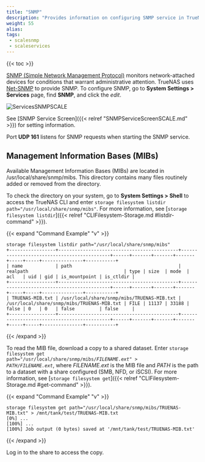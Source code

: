 ```yaml
---
title: "SNMP"
description: "Provides information on configuring SNMP service in TrueNAS SCALE."
weight: 55
alias: 
tags:
 - scalesnmp
 - scaleservices
---
```


{{< toc >}}

[SNMP (Simple Network Management Protocol)](https://tools.ietf.org/html/rfc1157) monitors network-attached devices for conditions that warrant administrative attention.
TrueNAS uses [Net-SNMP](https://sourceforge.net/projects/net-snmp/) to provide SNMP.
To configure SNMP, go to **System Settings > Services** page, find **SNMP**, and click the <i class="material-icons" aria-hidden="true" title="Configure">edit</i>.

![ServicesSNMPSCALE](/images/SCALE/SystemSettings/SCALESNMPOptions.png "SCALE SNMP Service Options")

See [SNMP Service Screen]({{< relref "SNMPServiceScreenSCALE.md" >}}) for setting information.

Port **UDP 161** listens for SNMP requests when starting the SNMP service.

## Management Information Bases (MIBs)

Available Management Information Bases (MIBs) are located in <file>/usr/local/share/snmp/mibs</file>.
This directory contains many files routinely added or removed from the directory.

To check the directory on your system, go to **System Settings > Shell** to access the TrueNAS CLI and enter `storage filesystem listdir path="/usr/local/share/snmp/mibs"`. For more information, see [`storage filesystem listdir`]({{< relref "CLIFilesystem-Storage.md #listdir-command" >}}).

{{< expand "Command Example" "v" >}}

```
storage filesystem listdir path="/usr/local/share/snmp/mibs"
+-----------------+--------------------------------------------+--------------------------------------------+------+-------+-------+-------+-----+-----+---------------+-----------+
| name            | path                                       | realpath                                   | type | size  | mode  | acl   | uid | gid | is_mountpoint | is_ctldir |
+-----------------+--------------------------------------------+--------------------------------------------+------+-------+-------+-------+-----+-----+---------------+-----------+
| TRUENAS-MIB.txt | /usr/local/share/snmp/mibs/TRUENAS-MIB.txt | /usr/local/share/snmp/mibs/TRUENAS-MIB.txt | FILE | 11137 | 33188 | false | 0   | 0   | false         | false     |
+-----------------+--------------------------------------------+--------------------------------------------+------+-------+-------+-------+-----+-----+---------------+-----------+
```
{{< /expand >}}

To read the MIB file, download a copy to a shared dataset. Enter <code>storage filesystem get path="/usr/local/share/snmp/mibs/<em>FILENAME.ext</em>" > <em>PATH</em>/<em>FILENAME.ext</em></code>, where *FILENAME.ext* is the MIB file and *PATH* is the path to a dataset with a share configured (SMB, NFD, or iSCSI). For more information, see [`storage filesystem get`]({{< relref "CLIFilesystem-Storage.md #get-command" >}}).

{{< expand "Command Example" "v" >}}
```
storage filesystem get path="/usr/local/share/snmp/mibs/TRUENAS-MIB.txt" > /mnt/tank/test/TRUENAS-MIB.txt
[0%] ...
[100%] ...
[100%] Job output (0 bytes) saved at '/mnt/tank/test/TRUENAS-MIB.txt'
```
{{< /expand >}}

Log in to the share to access the copy.
